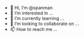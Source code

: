 - 👋 Hi, I’m @spanman
- 👀 I’m interested in ...
- 🌱 I’m currently learning ...
- 💞️ I’m looking to collaborate on ...
- 📫 How to reach me ...

<!---
spanman/spanman is a ✨ special ✨ repository because its `README.md` (this file) appears on your GitHub profile.
You can click the Preview link to take a look at your changes.
--->
